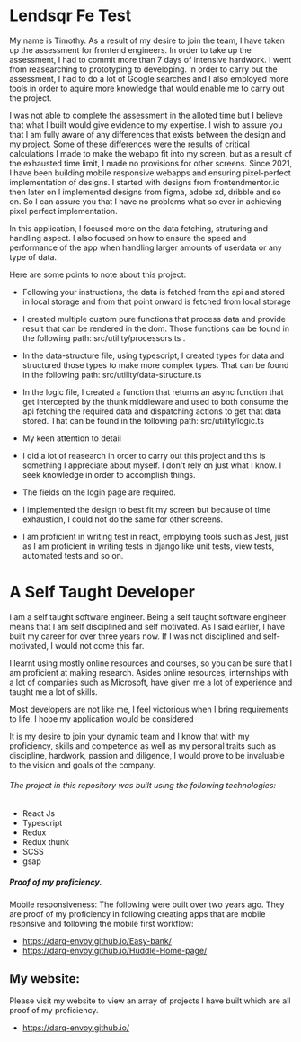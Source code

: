 # Lendsqr Fe Test

 My name is Timothy. As a result of my desire to join the team, I have taken up the assessment for frontend engineers. In order to take up the assessment, I had to commit more than 7 days of intensive hardwork. I went from reasearching to prototyping to developing. In order to carry out the assessment, I had to do a lot of Google searches and I also employed more tools in order to aquire more knowledge that would enable me to carry out the project. 

I was not able to complete the assessment in the alloted time but I believe that what I built would give evidence to my expertise.
I wish to assure you that I am fully aware of any differences that exists between the design and my project. Some of these differences were the results of critical calculations I made to make the webapp fit into my screen, but as a result of the exhausted time limit, I made no provisions for other screens. Since 2021, I have been building mobile responsive webapps and ensuring pixel-perfect implementation of designs.
I started with designs from frontendmentor.io then later on I implemented designs from figma, adobe xd, dribble and so on. So I can assure you that I have no problems what so ever in achieving pixel perfect implementation. 

In this application, I focused more on the data fetching, struturing and handling aspect. I also focused on how to ensure the speed and performance of the app when handling larger amounts of userdata or any type of data.  

Here are some points to note about this project:
- Following your instructions, the data is fetched from the api and stored in local storage and from that point onward is fetched from local storage 

- I created multiple custom pure functions that process data and provide result that can be rendered in the dom. Those functions can be found in the following path: src/utility/processors.ts . 

- In the data-structure file, using typescript, I created types for data and structured those types to make more complex types. That can be found in the following path: src/utility/data-structure.ts 

- In the logic file, I created a function that returns an async function that get intercepted by the thunk middleware and used to both consume the api fetching the required data and dispatching actions to get that data stored. That can be found in the following path: src/utility/logic.ts 

- My keen attention to detail 

- I did a lot of reasearch in order to carry out this project and this is something I appreciate about myself. I don't rely on just what I know. I seek knowledge in order to accomplish things.

- The fields on the login page are required.

- I implemented the design to best fit my screen but because of time exhaustion, I could not do the same for other screens.

- I am proficient in writing test in react, employing tools such as Jest, just as I am proficient in writing tests in django like unit tests, view tests, automated tests and so on. 






# A Self Taught Developer
   I am a self taught software engineer. Being a self taught software engineer means that I am self disciplined and self motivated. As I said earlier, I have built my career for over three years now. If I was not disciplined and self-motivated, I would not come this far.

   I learnt using mostly online resources and courses, so you can be sure that I am proficient at making research. Asides online resources, internships with a lot of companies such as Microsoft, have given me a lot of experience and taught me a lot of skills.

   Most developers are not like me, I feel victorious when I bring requirements to life. I hope my application would be considered  

   It is my desire to join your dynamic team and I know that with my proficiency, skills and competence as well as my personal traits such as discipline, hardwork, passion and diligence, I would prove to be invaluable to the vision and goals of the company.


###### The project in  this repository was built using the following technologies:
- React Js
- Typescript
- Redux
- Redux thunk
- SCSS
- gsap 

##### Proof of my proficiency.
Mobile responsiveness:  The following were built over two years ago. They are proof of my proficiency in following creating apps that are mobile respnsive and following the mobile first workflow:

- https://darq-envoy.github.io/Easy-bank/
- https://darq-envoy.github.io/Huddle-Home-page/

## My website:
Please visit my website to view an array of projects I have built which are all proof of my proficiency.
- https://darq-envoy.github.io/
